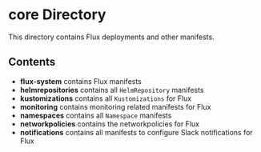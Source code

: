 # core Directory

This directory contains Flux deployments and other manifests.

## Contents

- **flux-system** contains Flux manifests
- **helmrepositories** contains all `HelmRepository` manifests
- **kustomizations** contains all `Kustomizations` for Flux
- **monitoring** contains monitoring related manifests for Flux
- **namespaces** contains all `Namespace` manifests
- **networkpolicies** contains the networkpolicies for Flux
- **notifications** contains all manifests to configure Slack notifications for Flux
